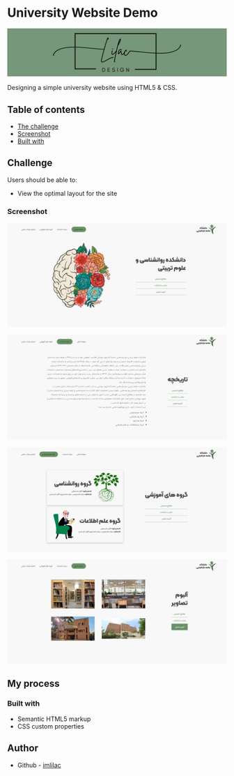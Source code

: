 # University Website Demo

![logo](https://github.com/imlilac/instagram-card/blob/main/img/banner.jpg)

Designing a simple university website using HTML5 & CSS.

## Table of contents

-  [The challenge](#the-challenge)
-  [Screenshot](#screenshot)
-  [Built with](#built-with)

## Challenge

Users should be able to:

-  View the optimal layout for the site

### Screenshot

![](https://github.com/imlilac/university-demo/blob/main/secreenshot%20(1).png)

![](https://github.com/imlilac/university-demo/blob/main/secreenshot%20(2).png)

![](https://github.com/imlilac/university-demo/blob/main/secreenshot%20(3).png)

![](https://github.com/imlilac/university-demo/blob/main/screen%20(1).png)

## My process

### Built with

-  Semantic HTML5 markup
-  CSS custom properties

## Author

-  Github - [imlilac](https://github.com/imlilac)
